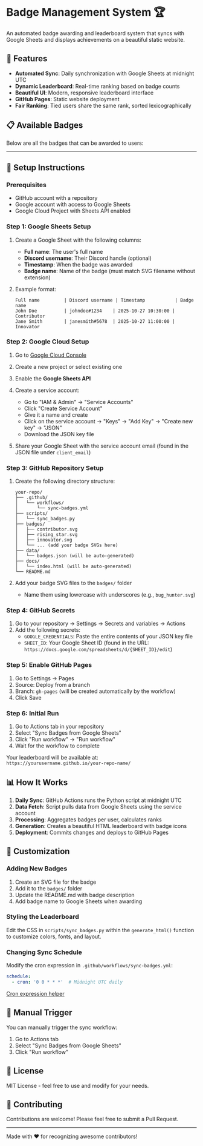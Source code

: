 # Badge Management System 🏆

An automated badge awarding and leaderboard system that syncs with Google Sheets and displays achievements on a beautiful static website.

## 🌟 Features

- **Automated Sync**: Daily synchronization with Google Sheets at midnight UTC
- **Dynamic Leaderboard**: Real-time ranking based on badge counts
- **Beautiful UI**: Modern, responsive leaderboard interface
- **GitHub Pages**: Static website deployment
- **Fair Ranking**: Tied users share the same rank, sorted lexicographically

## 📋 Available Badges

Below are all the badges that can be awarded to users:

---

## 🚀 Setup Instructions

### Prerequisites

- GitHub account with a repository
- Google account with access to Google Sheets
- Google Cloud Project with Sheets API enabled

### Step 1: Google Sheets Setup

1. Create a Google Sheet with the following columns:
   - **Full name**: The user's full name
   - **Discord username**: Their Discord handle (optional)
   - **Timestamp**: When the badge was awarded
   - **Badge name**: Name of the badge (must match SVG filename without extension)

2. Example format:
   ```
   Full name         | Discord username | Timestamp           | Badge name
   John Doe          | johndoe#1234    | 2025-10-27 10:30:00 | Contributor
   Jane Smith        | janesmith#5678  | 2025-10-27 11:00:00 | Innovator
   ```

### Step 2: Google Cloud Setup

1. Go to [Google Cloud Console](https://console.cloud.google.com/)
2. Create a new project or select existing one
3. Enable the **Google Sheets API**
4. Create a service account:
   - Go to "IAM & Admin" → "Service Accounts"
   - Click "Create Service Account"
   - Give it a name and create
   - Click on the service account → "Keys" → "Add Key" → "Create new key" → "JSON"
   - Download the JSON key file

5. Share your Google Sheet with the service account email (found in the JSON file under `client_email`)

### Step 3: GitHub Repository Setup

1. Create the following directory structure:
   ```
   your-repo/
   ├── .github/
   │   └── workflows/
   │       └── sync-badges.yml
   ├── scripts/
   │   └── sync_badges.py
   ├── badges/
   │   ├── contributor.svg
   │   ├── rising_star.svg
   │   ├── innovator.svg
   │   └── ... (add your badge SVGs here)
   ├── data/
   │   └── badges.json (will be auto-generated)
   ├── docs/
   │   └── index.html (will be auto-generated)
   └── README.md
   ```

2. Add your badge SVG files to the `badges/` folder
   - Name them using lowercase with underscores (e.g., `bug_hunter.svg`)

### Step 4: GitHub Secrets

1. Go to your repository → Settings → Secrets and variables → Actions
2. Add the following secrets:
   - `GOOGLE_CREDENTIALS`: Paste the entire contents of your JSON key file
   - `SHEET_ID`: Your Google Sheet ID (found in the URL: `https://docs.google.com/spreadsheets/d/{SHEET_ID}/edit`)

### Step 5: Enable GitHub Pages

1. Go to Settings → Pages
2. Source: Deploy from a branch
3. Branch: `gh-pages` (will be created automatically by the workflow)
4. Click Save

### Step 6: Initial Run

1. Go to Actions tab in your repository
2. Select "Sync Badges from Google Sheets"
3. Click "Run workflow" → "Run workflow"
4. Wait for the workflow to complete

Your leaderboard will be available at: `https://yourusername.github.io/your-repo-name/`

## 📊 How It Works

1. **Daily Sync**: GitHub Actions runs the Python script at midnight UTC
2. **Data Fetch**: Script pulls data from Google Sheets using the service account
3. **Processing**: Aggregates badges per user, calculates ranks
4. **Generation**: Creates a beautiful HTML leaderboard with badge icons
5. **Deployment**: Commits changes and deploys to GitHub Pages

## 🎨 Customization

### Adding New Badges

1. Create an SVG file for the badge
2. Add it to the `badges/` folder
3. Update the README.md with badge description
4. Add badge name to Google Sheets when awarding

### Styling the Leaderboard

Edit the CSS in `scripts/sync_badges.py` within the `generate_html()` function to customize colors, fonts, and layout.

### Changing Sync Schedule

Modify the cron expression in `.github/workflows/sync-badges.yml`:
```yaml
schedule:
  - cron: '0 0 * * *'  # Midnight UTC daily
```

[Cron expression helper](https://crontab.guru/)

## 🔧 Manual Trigger

You can manually trigger the sync workflow:
1. Go to Actions tab
2. Select "Sync Badges from Google Sheets"
3. Click "Run workflow"

## 📝 License

MIT License - feel free to use and modify for your needs.

## 🤝 Contributing

Contributions are welcome! Please feel free to submit a Pull Request.

---

Made with ❤️ for recognizing awesome contributors!